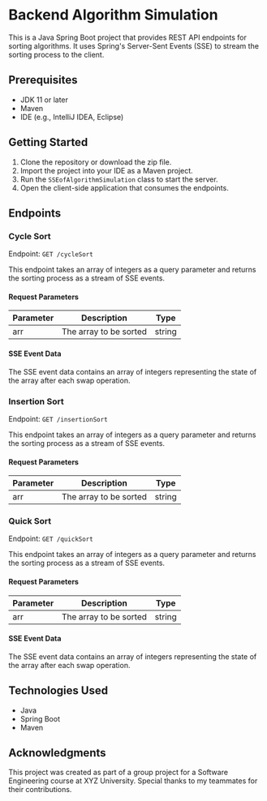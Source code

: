 

# Backend Algorithm Simulation

This is a Java Spring Boot project that provides REST API endpoints for sorting algorithms. It uses Spring's Server-Sent Events (SSE) to stream the sorting process to the client.

## Prerequisites

- JDK 11 or later
- Maven
- IDE (e.g., IntelliJ IDEA, Eclipse)

## Getting Started

1. Clone the repository or download the zip file.
2. Import the project into your IDE as a Maven project.
3. Run the `SSEofAlgorithmSimulation` class to start the server.
4. Open the client-side application that consumes the endpoints.

## Endpoints

### Cycle Sort

Endpoint: `GET /cycleSort`

This endpoint takes an array of integers as a query parameter and returns the sorting process as a stream of SSE events.

#### Request Parameters

| Parameter | Description            | Type   |
| --------- | ---------------------- | ------ |
| arr       | The array to be sorted | string |

#### SSE Event Data

The SSE event data contains an array of integers representing the state of the array after each swap operation.

### Insertion Sort

Endpoint: `GET /insertionSort`

This endpoint takes an array of integers as a query parameter and returns the sorting process as a stream of SSE events.

#### Request Parameters

| Parameter | Description            | Type   |
| --------- | ---------------------- | ------ |
| arr       | The array to be sorted | string |

### Quick Sort

Endpoint: `GET /quickSort`

This endpoint takes an array of integers as a query parameter and returns the sorting process as a stream of SSE events.

#### Request Parameters

| Parameter | Description            | Type   |
| --------- | ---------------------- | ------ |
| arr       | The array to be sorted | string |

#### SSE Event Data

The SSE event data contains an array of integers representing the state of the array after each swap operation.

## Technologies Used

- Java
- Spring Boot
- Maven

## Acknowledgments

This project was created as part of a group project for a Software Engineering course at XYZ University. Special thanks to my teammates for their contributions.
